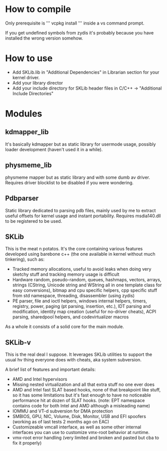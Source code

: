 # How to compile
Only prerequisite is
'''
vcpkg install
'''
inside a vs command prompt.

If you get undefined symbols from zydis it's probably because you have installed the wrong version somehow.

# How to use
- Add SKLib.lib in "Additional Dependencies" in Librarian section for your kernel driver.
- Add your library director
- Add your include directory for SKLib header files in C/C++ -> "Additional Include Directories"

# Modules

## kdmapper_lib
It's basically kdmapper but as static library for usermode usage, possibly loader development (haven't used it in a while).


## physmeme_lib
physmeme mapper but as static library and with some dumb av driver. Requires driver blocklist to be disabled if you were wondering.


## Pdbparser
Static library dedicated to parsing pdb files, mainly used by me to extract useful offsets for kernel usage and instant portability.
Requires msdia140.dll to be registered to be used.


## SKLib
This is the meat n potatos. It's the core containing various features developed using barebone c++ (the one available in kernel without much tinkering), such as:

- Tracked memory allocations, useful to avoid leaks when doing very sketchy stuff and tracking memory usage is difficult
- Hardware random, pseudo-random, queues, hashmaps, vectors, arrays, strings (CString, Unicode string and WString all in one template class for easy conversions), bitmap and cpu specific helpers, cpp specific stuff from std namespace, threading, disassembler (using zydis)
- PE parser, file and ioctl helpers, windows internal helpers, timers, registry, power, paging (pt parsing, insertion, etc.), IDT parsing and modification, identity map creation (useful for no-driver cheats), ACPI parsing, sharedpool helpers, and codevirtualizer macros

As a whole it consists of a solid core for the main module.


## SKLib-v
This is the real deal I suppose. It leverages SKLib utilities to support the usual hv thing everyone does with cheats, aka system subversion.


A brief list of features and important details:

- AMD and Intel hypervisors
- Missing nested virtualization and all that extra stuff no one ever does
- AMD and Intel fast SLAT based hooks, none of that breakpoint like stuff, so it has some limitations but it's fast enough to have no noticeable performance hit at dozen of SLAT hooks. (note: EPT namespace contains code for both Intel and AMD although a misleading name)
- IOMMU and VT-d subversion for DMA protection
- SMBIOS, GPU, NIC, Volume, Disk, Monitor, USB and EFI spoofers (working as of last tests 2 months ago on EAC)
- Customizeable vmcall interface, as well as some other internal interfaces you can use to customize vmx-root behavior at runtime.
- vmx-root error handling (very limited and broken and pasted but cba to fix it properly)
